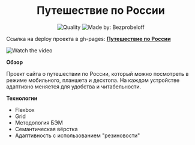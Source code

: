 <h1 align="center">Путешествие по России</h1>
<p align="center">
    <img alt="Quality" src="https://img.shields.io/badge/status-release-orange.svg" >
    <img alt="Made by: Bezprobeloff" src="https://img.shields.io/badge/made%20by-Bezprobeloff-blue" />
</p>

Ссылка на deploy проекта в gh-pages: **[Путешествие по России](https://bezprobeloff.github.io/russian-travel/index.html)**


![Watch the video](./readme/preview.gif)

**Обзор**

Проект сайта о путешествии по России, который можно посмотреть в режиме мобильного, планшета и десктопа.
На каждом устройстве адаптивно меняется для удобства и читабельности.

**Технологии**

* Flexbox
* Grid
* Методология БЭМ
* Семантическая вёрстка
* Адаптивность с использованием "резиновости"
